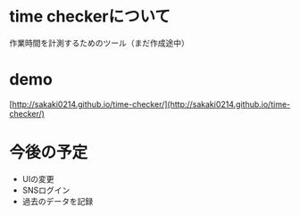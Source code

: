 # time checkerについて
作業時間を計測するためのツール（まだ作成途中）

# demo
[http://sakaki0214.github.io/time-checker/](http://sakaki0214.github.io/time-checker/)

# 今後の予定
- UIの変更
- SNSログイン
- 過去のデータを記録
